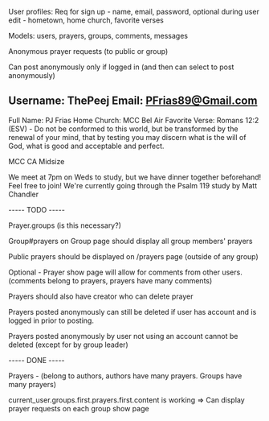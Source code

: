 User profiles: 
Req for sign up - name, email, password, optional during user edit - hometown, home church, favorite verses

Models: users, prayers, groups, comments, messages

Anonymous prayer requests (to public or group)

Can post anonymously only if logged in (and then can select to post anonymously)



Username: ThePeej
Email: PFrias89@Gmail.com
--------------------

Full Name: PJ Frias
Home Church: MCC Bel Air
Favorite Verse: Romans 12:2 (ESV) - Do not be conformed to this world, but be transformed by the renewal of your mind, that by testing you may discern what is the will of God, what is good and acceptable and perfect.

MCC CA Midsize

We meet at 7pm on Weds to study, but we have dinner together beforehand! Feel free to join! We're currently going through the Psalm 119 study by Matt Chandler


----- TODO -----

Prayer.groups (is this necessary?)

Group#prayers on Group page should display all group members' prayers

Public prayers should be displayed on /prayers page (outside of any group)

Optional - Prayer show page will allow for comments from other users. (comments belong to prayers, prayers have many comments)

Prayers should also have creator who can delete prayer

Prayers posted anonymously can still be deleted if user has account and is logged in prior to posting.

Prayers posted anonymously by user not using an account cannot be deleted (except for by group leader)



----- DONE -----

Prayers - (belong to authors, authors have many prayers. Groups have many prayers)

current_user.groups.first.prayers.first.content is working => Can display prayer requests on each group show page

